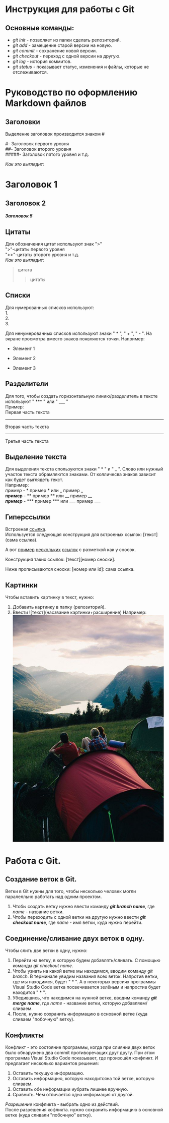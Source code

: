 # **Инструкция для работы с Git**
## Основные команды:
* *git init* - позволяет из папки сделать репозиторий.
* *git add* - замещение старой версии на новую.
* *git commit* - сохранение новой версии.
* *git checkout* - переход с одной версии на другую.
* *git log* - история коммитов.
* *git status* - показывает статус, изменения и файлы, которые не отслеживаются.

# **Руководство по оформлению Markdown файлов**
## Заголовки 
Выделение заголовок производится знаком #

#- Заголовок первого уровня   
##- Заголовок второго уровня  
#####- Заголовок пятого уровня и т.д.

*Как это выглядит:* 
# Заголовок 1
## Заголовок 2
##### Заголовок 5

## Цитаты 
Для обозначения цитат используют знак ">"  
">"-цитаты первого уровня  
">>"-цитаты второго уровня и т.д.  
*Как это выглядит:*
> цитата
>> цитаты
## Списки
Для нумерованных списков используют:  
1.  
2.  
3. 

Для ненумерованных списков используют знаки " * ", " + ", " - ". На экране просмотра вместо знаков появляются точки. Например: 
* Элемент 1 
+ Элемент 2
- Элемент 3  
## Разделители 
Для того, чтобы создать горизонтальную линию/разделитель в тексте используют " *** " или " ___ "  
Пример:   
Первая часть текста
***
Вторая часть текста
___
Третья часть текста 
## Выделение текста
Для выделения текста спользуются знаки " * " и " _ ". Слово или нужный участок текста обрамляются знаками. От колличесва знаков зависит как будет выглядеть текст.   
Например:   
*пример* - * пример * или _ пример _   
**пример** - ** пример ** или __ пример __   
***пример*** - *** пример *** или ___ пример ___

## Гиперссылки
Встроеная [ссылка](https://paulradzkov.com/2014/markdown_cheatsheet/).   
Используется следующая конструкция для встроеных ссылок: [текст](сама ссылка).

А вот [пример][1] [нескольких][2] [ссылок][id] с разметкой как у сносок.

[1]: https://ru.wikipedia.org/wiki/Пример
[2]: https://ru.wiktionary.org/wiki/несколько
[id]: https://ru.wikipedia.org/wiki/Гиперссылка  
Конструкция таких ссылок: [текст][номер сноски]. 

Ниже прописываются сноски: [номер или id]: сама ссылка.
## Картинки
Чтобы вставить картинку в текст, нужно:   
1. Добавить картинку в папку (репозиторий).
2. Ввести ![текст](насзвание картинки+расширение)
Например:
![Видеть мир вокруг](wonderful.jpg) 

# Работа с Git.
## Создание веток в Git.
Ветки в Git нужны для того, чтобы несколько человек могли паралелльно работать над одним проектом.  
1. Чтобы создать ветку нужно ввести команду ***git branch name***, где *name* - название ветки. 
2. Чтобы переходить с одной ветки на другую нужно ввести ***git checkout name***, где *name* - имя ветки, куда нужно перейти. 
## Соединение/сливание двух веток в одну.
Чтобы слить две ветки в одну, нужно:
1. Перейти на ветку, в которую будем добавлять/сливать. С помощью команды *git checkout name*.
2. Чтобы узнать на какой ветке мы находимся, вводим команду *git branch*. В терминале увидим названия всех веток. Напротив ветки, где мы находимся, будет " * ". А в некоторых версиях программы Visual Studio Code ветка посвечивается зелёным и напростив будет находится " * ". 
3. Убедившись, что находимся на нужной ветке, вводим команду ***git merge name***, где *name* - название ветки, которую добавляем/сливаем. 
4. После, нужно сохранить информацию в основной ветке (куда сливаем "побочную" ветку).
## Конфликты
Конфликт - это состояние программы, когда при слиянии двух веток было обнаружено два commit противоречащих друг другу. При этом программа Visual Studio Code показывает, где произошёл конфликт. И предлагает несколько вариантов решения: 
1. Оставить текущую информацию.
2. Оставить информацию, которую находитсяна той ветке, которую сливаем.
3. Оставить обе информации иубрать лишнее вручную.
4. Сравнить. Чем отличается одна информация от другой. 

*Разрешение* конфликта - выбрать одно из действий.  
После разрешения кофликта. нужно сохранить информацию в основной ветке (куда сливали "побочную" ветку).